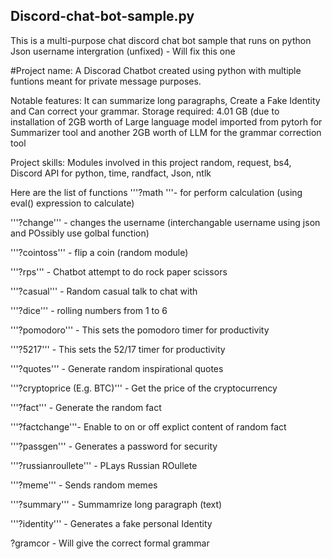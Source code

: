 ## Discord-chat-bot-sample.py
This is a multi-purpose chat discord chat bot sample that runs on python
Json username intergration (unfixed) - Will fix this one


#Project name: A Discorad Chatbot created using python with multiple funtions 
meant for private message purposes.

Notable features: It can summarize long paragraphs, Create a Fake Identity and Can correct your grammar.
Storage required: 4.01 GB (due to installation of 2GB worth of Large language model imported from pytorh 
for Summarizer tool and another 2GB worth of LLM for the grammar correction tool

Project skills: Modules involved in this project random, request, bs4,
Discord API for python, time, randfact, Json, ntlk 


Here are the list of functions
'''?math '''- for perform calculation 
(using eval() expression to calculate)

'''?change''' - changes the username
(interchangable username using json and POssibly use golbal function)

'''?cointoss''' - flip a coin
(random module)

'''?rps''' - Chatbot attempt to do rock paper scissors

'''?casual''' - Random casual talk to chat with

'''?dice''' - rolling numbers from 1 to 6 

'''?pomodoro''' - This sets the pomodoro timer for productivity

'''?5217''' - This sets the 52/17 timer for productivity

'''?quotes''' - Generate random inspirational quotes 

'''?cryptoprice (E.g. BTC)''' - Get the price of the cryptocurrency 

'''?fact''' - Generate the random fact 

'''?factchange'''- Enable to on or off explict content of random fact

'''?passgen''' - Generates a password for security

'''?russianroullete''' - PLays Russian ROullete
 
'''?meme''' - Sends random memes
 
'''?summary''' - Summamrize long paragraph (text)
 
'''?identity''' - Generates a fake personal Identity

?gramcor - Will give the correct formal grammar
